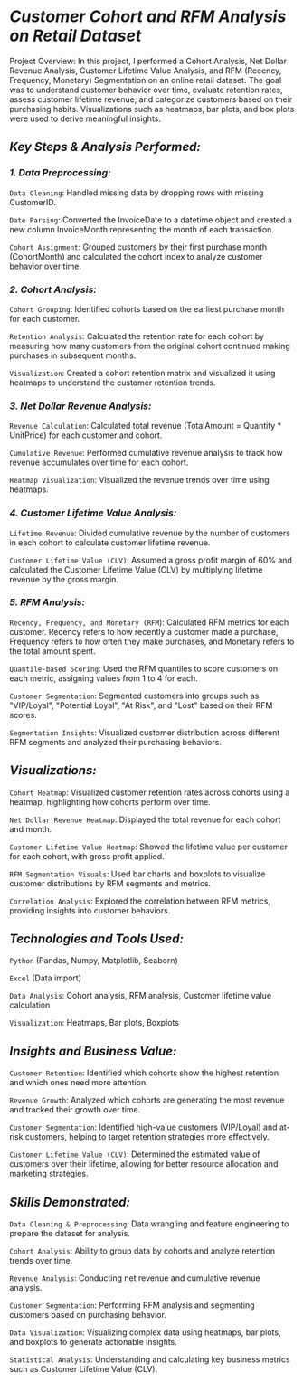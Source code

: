 # *Customer Cohort and RFM Analysis on Retail Dataset*

Project Overview:
In this project, I performed a Cohort Analysis, Net Dollar Revenue Analysis, Customer Lifetime Value Analysis, and RFM (Recency, Frequency, Monetary) Segmentation on an online retail dataset. The goal was to understand customer behavior over time, evaluate retention rates, assess customer lifetime revenue, and categorize customers based on their purchasing habits. Visualizations such as heatmaps, bar plots, and box plots were used to derive meaningful insights.

## *Key Steps & Analysis Performed:*
### *1. Data Preprocessing:*
`Data Cleaning`: Handled missing data by dropping rows with missing CustomerID.

`Date Parsing`: Converted the InvoiceDate to a datetime object and created a new column InvoiceMonth representing the month of each transaction.

`Cohort Assignment`: Grouped customers by their first purchase month (CohortMonth) and calculated the cohort index to analyze customer behavior over time.
### *2. Cohort Analysis:*
`Cohort Grouping`: Identified cohorts based on the earliest purchase month for each customer.

`Retention Analysis`: Calculated the retention rate for each cohort by measuring how many customers from the original cohort continued making purchases in subsequent months.

`Visualization`: Created a cohort retention matrix and visualized it using heatmaps to understand the customer retention trends.

### *3. Net Dollar Revenue Analysis:*
`Revenue Calculation`: Calculated total revenue (TotalAmount = Quantity * UnitPrice) for each customer and cohort.

`Cumulative Revenue`: Performed cumulative revenue analysis to track how revenue accumulates over time for each cohort.

`Heatmap Visualization`: Visualized the revenue trends over time using heatmaps.
### *4. Customer Lifetime Value Analysis:*
`Lifetime Revenue`: Divided cumulative revenue by the number of customers in each cohort to calculate customer lifetime revenue.

`Customer Lifetime Value (CLV)`: Assumed a gross profit margin of 60% and calculated the Customer Lifetime Value (CLV) by multiplying lifetime revenue by the gross margin.
### *5. RFM Analysis:*
`Recency, Frequency, and Monetary (RFM`): Calculated RFM metrics for each customer. Recency refers to how recently a customer made a purchase, Frequency refers to how often they make purchases, and Monetary refers to the total amount spent.

`Quantile-based Scoring`: Used the RFM quantiles to score customers on each metric, assigning values from 1 to 4 for each.

`Customer Segmentation`: Segmented customers into groups such as "VIP/Loyal", "Potential Loyal", "At Risk", and "Lost" based on their RFM scores.

`Segmentation Insights`: Visualized customer distribution across different RFM segments and analyzed their purchasing behaviors.

## *Visualizations:*
`Cohort Heatmap`: Visualized customer retention rates across cohorts using a heatmap, highlighting how cohorts perform over time.

`Net Dollar Revenue Heatmap`: Displayed the total revenue for each cohort and month.

`Customer Lifetime Value Heatmap`: Showed the lifetime value per customer for each cohort, with gross profit applied.

`RFM Segmentation Visuals`: Used bar charts and boxplots to visualize customer distributions by RFM segments and metrics.

`Correlation Analysis`: Explored the correlation between RFM metrics, providing insights into customer behaviors.

## *Technologies and Tools Used:*
`Python` (Pandas, Numpy, Matplotlib, Seaborn)

`Excel` (Data import)

`Data Analysis`: Cohort analysis, RFM analysis, Customer lifetime value calculation

`Visualization`: Heatmaps, Bar plots, Boxplots

## *Insights and Business Value:*
`Customer Retention`: Identified which cohorts show the highest retention and which ones need more attention.

`Revenue Growth`: Analyzed which cohorts are generating the most revenue and tracked their growth over time.

`Customer Segmentation`: Identified high-value customers (VIP/Loyal) and at-risk customers, helping to target retention strategies more effectively.

`Customer Lifetime Value (CLV)`: Determined the estimated value of customers over their lifetime, allowing for better resource allocation and marketing strategies.

## *Skills Demonstrated:*
`Data Cleaning & Preprocessing`: Data wrangling and feature engineering to prepare the dataset for analysis.

`Cohort Analysis`: Ability to group data by cohorts and analyze retention trends over time.

`Revenue Analysis`: Conducting net revenue and cumulative revenue analysis.

`Customer Segmentation`: Performing RFM analysis and segmenting customers based on purchasing behavior.

`Data Visualization`: Visualizing complex data using heatmaps, bar plots, and boxplots to generate actionable insights.

`Statistical Analysis`: Understanding and calculating key business metrics such as Customer Lifetime Value (CLV).
